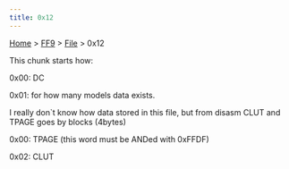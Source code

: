 ```yaml
---
title: 0x12
---
```


[Home](../../index.md) > [FF9](../../FF9.md) > [File](../File.md) > 0x12

This chunk starts how:

0x00: DC

0x01: for how many models data exists.

I really don\`t know how data stored in this file, but from disasm CLUT and TPAGE goes by blocks (4bytes)

0x00: TPAGE (this word must be ANDed with 0xFFDF)

0x02: CLUT
